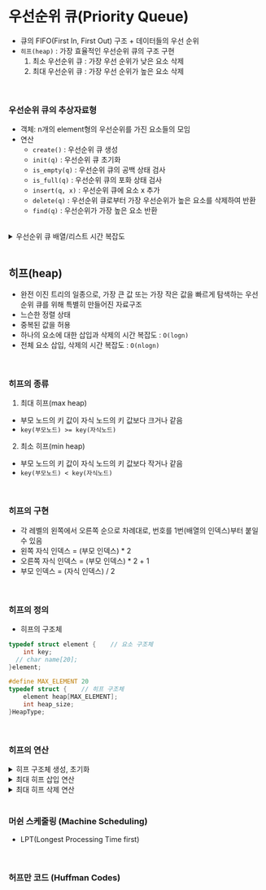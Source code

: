 # 우선순위 큐(Priority Queue)
- 큐의 FIFO(First In, First Out) 구조 + 데이터들의 우선 순위
- `히프(heap)` : 가장 효율적인 우선순위 큐의 구조 구현
  1. 최소 우선순위 큐 : 가장 우선 순위가 낮은 요소 삭제
  2. 최대 우선순위 큐 : 가장 우선 순위가 높은 요소 삭제



<br>

### 우선순위 큐의 추상자료형
- 객체: n개의 element형의 우선순위를 가진 요소들의 모임
- 연산
  - `create()` : 우선순위 큐 생성
  - `init(q)` : 우선순위 큐 초기화
  - `is_empty(q)` : 우선순위 큐의 공백 상태 검사
  - `is_full(q)` : 우선순위 큐의 포화 상태 검사
  - `insert(q, x)` : 우선순위 큐에 요소 x 추가
  - `delete(q)` : 우선순위 큐로부터 가장 우선순위가 높은 요소를 삭제하여 반환
  - `find(q)` : 우선순위가 가장 높은 요소 반환

<br>

<details>
	<summary> 우선순위 큐 배열/리스트 시간 복잡도 </summary>

1. 배열
    1) 정렬 되어 있지 않은 배열
     - 삽입 : `O(1)` (끝에 삽입)
      - 삭제 : `O(n)` (가장 우선순위 높은 요소 탐색)
      <br>
      
    2) 정렬 되어 있는 배열
      - 삽입 : `O(n)` (다른 요소들의 이동)
      - 삭제 : `O(1)` (맨 뒤 요소 반환)

2. 연결 리스트 
    1) 순서 없는 연결 리스트
      - 삽입 : `O(1)` (맨 처음에 삽입)
      - 삭제 : `O(n)` (탐색)
      <br>
      
    2) 정렬된 연결 리스트
      - 삽입 : `O(n)` (삽입 위치 탐색)
      - 삭제 : `O(1)` (첫번째 노드 삭제)
	
</details>
<br>

## 히프(heap)
- 완전 이진 트리의 일종으로, 가장 큰 값 또는 가장 작은 값을 빠르게 탐색하는 우선순위 큐를 위해 특별히 만들어진 자료구조
- 느슨한 정렬 상태
- 중복된 값을 허용
- 하나의 요소에 대한 삽입과 삭제의 시간 복잡도 : `O(logn)`
- 전체 요소 삽입, 삭제의 시간 복잡도 : `O(nlogn)`


<br>


### 히프의 종류
1. 최대 히프(max heap)
  - 부모 노드의 키 값이 자식 노드의 키 값보다 크거나 같음
  - `key(부모노드) >= key(자식노드)`
2. 최소 히프(min heap)
  - 부모 노드의 키 값이 자식 노드의 키 값보다 작거나 같음
  - `key(부모노드) < key(자식노드)`
<br>

### 히프의 구현
- 각 레벨의 왼쪽에서 오른쪽 순으로 차례대로, 번호를 1번(배열의 인덱스)부터 붙일 수 있음
- 왼쪽 자식 인덱스 = (부모 인덱스) * 2
- 오른쪽 자식 인덱스 = (부모 인덱스) * 2 + 1
- 부모 인덱스 = (자식 인덱스) / 2

<br>

### 히프의 정의

- 히프의 구조체
```C
typedef struct element {	// 요소 구조체
	int key;
  // char name[20];
}element;

#define MAX_ELEMENT 20
typedef struct {	// 히프 구조체
	element heap[MAX_ELEMENT];
	int heap_size;
}HeapType;
```

<br>

### 히프의 연산

<details>
	<summary> 히프 구조체 생성, 초기화 </summary>

```C
// 히프 구조체 동적 할당
HeapType* create() {
	return (HeapType*)malloc(sizeof(HeapType));
}

// 히프의 사이즈 초기화
void init(HeapType* h) {
	h->heap_size = 0;
}
```
	
</details>
	
<details>
	<summary> 최대 히프 삽입 연산 </summary>

- 새로운 노드를 히프의 마지막 노드로 삽입
- 새로운 노드를 부모 노드들과 키 값을 비교하여 교환하는 과정을 반복
- 최대 히프의 경우, 부모 노드의 키 값보다 크다면 교환하기를 반복
  
<br>
  
  
```C
// 최대 히프 구현하는 삽입 함수
void insert_max_heap(HeapType* h, element item) {
	int i;					// 히프 배열 인덱스 값
	i = ++(h->heap_size);	// 히프의 크기를 1 증가시킨 값을 i에 저장

	// 첫번째 인덱스값이 아니고, item의 키 값이 부모 노드의 키 값보다 큰 경우 
	while ((i != 1) && (item.key > h->heap[i / 2].key)) {
		h->heap[i] = h->heap[i / 2];	// i번 인덱스의 요소(자식 노드)에 i/2번 인덱스의 요소(부모 노드) 대입 
		i /= 2;							//  i/2번 인덱스로 이동 (부모 노드)
	}
	h->heap[i] = item;	// i번 인덱스에 새로운 item 대입
}
```
	
</details>

<details>
	<summary> 최대 히프 삭제 연산 </summary>
	
- 최대 히프의 경우, 반환할 노드는 루트 노드이다.
- 빈 루트 노드에, 히프의 마지막 노드를 가져와 자식 중 더 큰 키 값을 가진 노드와 자리를 교환하기를 반복
- 마지막 노드의 키 값이 자식 노드의 키 값보다 크거나 같다면 종료 (작을 때만 교환 과정을 반복)
  
<br>
  
```C
// 최대 히프의 루트 노드부터 삭제
element delete_max_heap(HeapType* h) {
	int parent, child;	// 부모/자식 노드 인덱스
	element item, temp;	// 반환할 item, 임시 temp

	item = h->heap[1];	// 반환할 요소는 1번 인덱스의 요소
	temp = h->heap[(h->heap_size)--];	// 마지막 요소를 temp에 저장하고, 힙 크기 1 감소
	parent = 1, child = 2;	// 부모, 자식 노드 인덱스는 1,2부터 시작

	// child가 힙의 마지막 요소에 도달할 때까지 반복
	while (child <= h->heap_size) {
			
		// 오른쪽 자식 노드의 키 값이 더 크다면 child 값 1 증가
		if ((child < h->heap_size) && (h->heap[child].key < h->heap[child + 1].key)
			child++;	

		// temp의 키 값이 child 보다 크거나 같다면 반복문 종료
		if (temp.key >= h->heap[child].key)
			break;

		h->heap[parent] = h->heap[child];
		parent = child;		// 부모의 인덱스는 자식의 인덱스로 이동
		child *= 2;		// 왼쪽 자식 노드 인덱스로 이동
	}
	h->heap[parent] = temp;	// 최종 부모 인덱스에 마지막 요소 값을 대입
	return item;
}
```
	
</details>

<br>
	
### 머쉰 스케줄링 (Machine Scheduling)
- LPT(Longest Processing Time first)

<br>
	
### 허프만 코드 (Huffman Codes)
	
